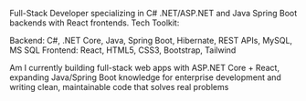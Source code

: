  Full-Stack Developer specializing in C# .NET/ASP.NET and Java Spring Boot backends with React frontends.
Tech Toolkit:

Backend: C#, .NET Core, Java, Spring Boot, Hibernate, REST APIs, MySQL, MS SQL
Frontend: React, HTML5, CSS3, Bootstrap, Tailwind

Am I currently building full-stack web apps with ASP.NET Core + React,
expanding Java/Spring Boot knowledge for enterprise development and
writing clean, maintainable code that solves real problems
